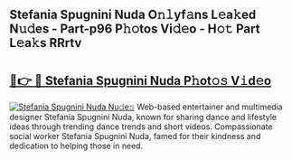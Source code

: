 ## Stefania Spugnini Nuda O𝚗𝚕yf𝚊ns L𝚎a𝚔ed N𝚞𝚍es - Part-p96 P𝚑𝚘tos Vi𝚍𝚎o - H𝚘𝚝 Part L𝚎a𝚔s RRrtv

# <h2><a href="http://kf3c74s.oniu.top/?m=Stefania+Spugnini+Nuda">🔗👉 🔴 Stefania Spugnini Nuda P𝚑ot𝚘𝚜 V𝚒d𝚎o</a></h2>

[![Stefania Spugnini Nuda Nu𝚍e𝚜](https://i.imgur.com/0qMVB7G.gif)](http://kf3c74s.oniu.top/?m=Stefania+Spugnini+Nuda)
Web-based entertainer and multimedia designer Stefania Spugnini Nuda, known for sharing dance and lifestyle ideas through trending dance trends and short videos. Compassionate social worker Stefania Spugnini Nuda, famed for their kindness and dedication to helping those in need.  
